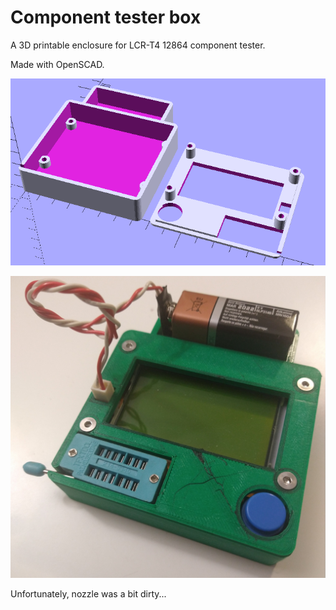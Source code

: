 # Component tester box

A 3D printable enclosure for LCR-T4 12864 component tester.

Made with OpenSCAD.

![3D render](img/render.png)

![3D printed box](img/box.jpg)

Unfortunately, nozzle was a bit dirty...
